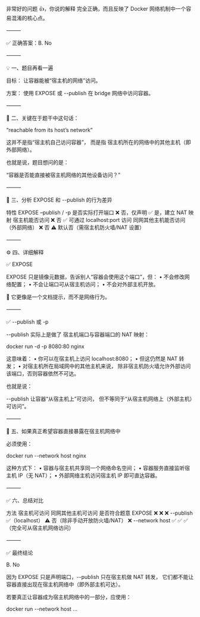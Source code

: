 非常好的问题 👍，你说的解释 完全正确，而且反映了 Docker 网络机制中一个容易混淆的核心点。

⸻

✅ 正确答案：B. No

⸻

💡 一、题目再看一遍

目标：
让容器能被“宿主机的网络”访问。

方案：
使用 EXPOSE 或 --publish 在 bridge 网络中访问容器。

⸻

🧩 二、关键在于题干中这句话：

“reachable from its host’s network”

这并不是指“宿主机自己访问容器”，
而是指 宿主机所在的网络中的其他主机（即外部网络）。

也就是说，题目想问的是：

“容器是否能直接被宿主机网络的其他设备访问？”

⸻

🧱 三、分析 EXPOSE 和 --publish 的行为差异

特性	EXPOSE	–publish / -p
是否实际打开端口	❌ 否，仅声明	✅ 是，建立 NAT 映射
宿主机能否访问	❌ 否	✅ 可通过 localhost:port 访问
同网其他主机能否访问（外部网络）	❌ 否	⚠️ 默认否（需宿主机防火墙/NAT 设置）


⸻

⚙️ 四、详细解释

✅ EXPOSE

EXPOSE 只是镜像元数据，告诉别人“容器会使用这个端口”，但：
	•	不会修改网络配置；
	•	不会让端口可从宿主机访问；
	•	不会对外部主机开放。

📘 它更像是一个文档提示，而不是网络行为。

⸻

✅ --publish 或 -p

--publish 实际上是做了 宿主机端口与容器端口的 NAT 映射：

docker run -d -p 8080:80 nginx

这意味着：
	•	你可以在宿主机上访问 localhost:8080；
	•	但这仍然是 NAT 转发；
	•	对宿主机所在局域网中的其他主机来说，
除非宿主机防火墙允许外部访问该端口，否则容器依然不可达。

也就是说：

--publish 让容器“从宿主机上”可访问，
但不等同于“从宿主机网络上（外部主机）可访问”。

⸻

🧩 五、如果真正希望容器直接暴露在宿主机网络中

必须使用：

docker run --network host nginx

这种方式下：
	•	容器与宿主机共享同一个网络命名空间；
	•	容器服务直接监听宿主机 IP（无 NAT）；
	•	外部网络主机访问宿主机 IP 即可直达容器。

⸻

✅ 六、总结对比

方法	宿主机可访问	同网其他主机可访问	是否符合题意
EXPOSE	❌	❌	❌
--publish	✅（localhost）	⚠️ 否（除非手动开放防火墙/NAT）	❌
--network host	✅	✅	✅（完全可从宿主机网络访问）


⸻

✅ 最终结论

B. No

因为 EXPOSE 只是声明端口，--publish 只在宿主机做 NAT 转发，
它们都不能让容器直接出现在宿主机网络中（即外部主机可达）。

若要真正让容器成为宿主机网络中的一部分，应使用：

docker run --network host ...